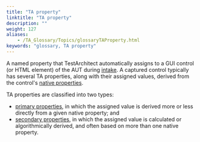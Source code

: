 ```yaml
--- 
title: "TA property"
linktitle: "TA property"
description: ""
weight: 127
aliases: 
    - /TA_Glossary/Topics/glossaryTAProperty.html
keywords: "glossary, TA property"
---
```


A named property that TestArchitect automatically assigns to a GUI control \(or HTML element\) of the AUT during [intake](/user-guide/support/glossary-of-terms/window-intake). A captured control typically has several TA properties, along with their assigned values, derived from the control's [native properties](/user-guide/support/glossary-of-terms/native-property).

TA properties are classified into two types:

-   [primary properties](/user-guide/support/glossary-of-terms/primary-property), in which the assigned value is derived more or less directly from a given native property; and
-   [secondary properties](/user-guide/support/glossary-of-terms/secondary-property), in which the assigned value is calculated or algorithmically derived, and often based on more than one native property.


